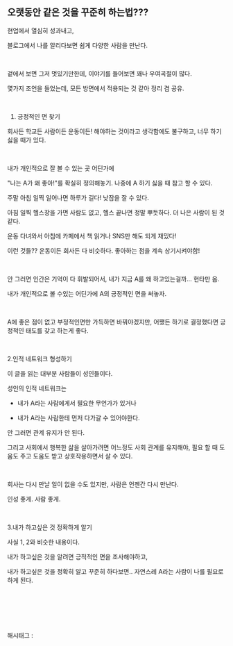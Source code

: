 ## 오랫동안 같은 것을 꾸준히 하는법???

현업에서 열심히 성과내고,

블로그에서 나를 알리다보면 쉽게 다양한 사람을 만난다.

​

겉에서 보면 그저 멋있기만한데, 이야기를 들어보면 꽤나 우여곡절이 많다.

몇가지 조언을 들었는데, 모든 방면에서 적용되는 것 같아 정리 겸 공유.

​

1. 긍정적인 면 찾기

회사든 학교든 사람이든 운동이든! 해야하는 것이라고 생각함에도 불구하고, 너무 하기 싫을 때가 있다.

​

내가 개인적으로 잘 볼 수 있는 곳 어딘가에

"나는 A가 왜 좋아!"를 확실히 정의해놓기. 나중에 A 하기 싫을 때 참고 할 수 있다.

주말 아침 일찍 일어나면 하루가 길다! 낮잠을 잘 수 있다.

아침 일찍 헬스장을 가면 사람도 없고, 헬스 끝나면 정말 뿌듯하다. 더 나은 사람이 된 것 같다.

운동 다녀와서 아침에 카페에서 책 읽거나 SNS만 해도 되게 재밌다!

이런 것들?? 운동이든 회사든 다 비슷하다. 좋아하는 점을 계속 상기시켜야함!

​

안 그러면 인간은 기억이 다 휘발되어서, 내가 지금 A를 왜 하고있는걸까... 현타만 옴.

내가 개인적으로 볼 수있는 어딘가에 A의 긍정적인 면을 써놓자.

​

A에 좋은 점이 없고 부정적인면만 가득하면 바꿔야겠지만, 어쨌든 하기로 결정했다면 긍정적인 태도를 갖고 하는게 좋다.

​

2.인적 네트워크 형성하기

이 글을 읽는 대부분 사람들이 성인들이다.

성인의 인적 네트워크는

- 내가 A라는 사람에게서 필요한 무언가가 있거나

- 내가 A라는 사람한테 먼저 다가갈 수 있어야한다.

안 그러면 관계 유지가 안 된다.

그리고 사회에서 행복한 삶을 살아가려면 어느정도 사회 관계를 유지해야, 필요 할 때 도움도 주고 도움도 받고 상호작용하면서 살 수 있다.

​

회사는 다시 만날 일이 없을 수도 있지만, 사람은 언젠간 다시 만난다.

인성 좋게. 사람 좋게.

​

3.내가 하고싶은 것 정확하게 알기

사실 1, 2와 비슷한 내용이다.

내가 하고싶은 것을 알려면 긍적적인 면을 조사해야하고,

내가 하고싶은 것을 정확히 알고 꾸준히 하다보면.. 자연스레 A라는 사람이 나를 필요로 하게 된다.

​

​

​

 해시태그 : 